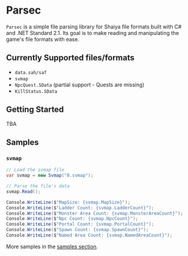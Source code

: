# Parsec
`Parsec` is a simple file parsing library for Shaiya file formats built with C# and .NET Standard 2.1. Its goal is to make reading and manipulating the game's file formats with ease.

## Currently Supported files/formats
- `data.sah/saf`
- `svmap`
- `NpcQuest.SData` (partial support - Quests are missing)
- `KillStatus.SData`

## Getting Started
TBA

## Samples
### `svmap`
```cs
// Load the svmap file
var svmap = new Svmap("0.svmap");

// Parse the file's data
svmap.Read();

Console.WriteLine($"MapSize: {svmap.MapSize}");
Console.WriteLine($"Ladder Count: {svmap.LadderCount}");
Console.WriteLine($"Monster Area Count: {svmap.MonsterAreaCount}");
Console.WriteLine($"Npc Count: {svmap.NpcCount}");
Console.WriteLine($"Portal Count: {svmap.PortalCount}");
Console.WriteLine($"Spawn Count: {svmap.SpawnCount}");
Console.WriteLine($"Named Area Count: {svmap.NamedAreaCount}");
```

More samples in the [samples section](https://github.com/matigramirez/Parsec/tree/main/samples).
